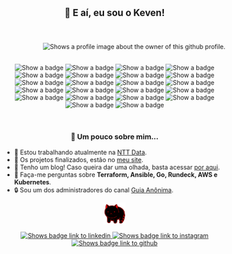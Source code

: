 <header>
  <h2 align="center">👋 E aí, eu sou o Keven!</h2>
</header>
<main>
    <div class="card-profile">
        <picture>
            <source media="(prefers-color-scheme: dark)" srcset="https://gist.githubusercontent.com/stephan-lopes/26c930964dea34c8016f78f74359ebfc/raw/8bb65486a2e93b25aa922d2eb43fe3c3f71dc5e1/profile-card-2.0.svg">
            <source media="(prefers-color-scheme: light)" srcset="https://gist.githubusercontent.com/stephan-lopes/26c930964dea34c8016f78f74359ebfc/raw/c5bee182782012b321d2279ba5a462acfdc1bd80/profile-light-card-2.0.svg">
            <img align="right" src="https://gist.githubusercontent.com/stephan-lopes/26c930964dea34c8016f78f74359ebfc/raw/8bb65486a2e93b25aa922d2eb43fe3c3f71dc5e1/profile-card-2.0.svg" alt="Shows a profile image about the owner of this github profile.">
        </picture>
    </div>
    <br>
    <br>
    <div class="badges">
        <p align="center">
            <picture id="linux">
                <source media="(prefers-color-scheme: light)" srcset="https://img.shields.io/badge/-Linux-F5F5F5?style=flat&logo=linux">
                <source media="(prefers-color-scheme: dark)" srcset="https://img.shields.io/badge/-Linux-05122A?style=flat&logo=linux">
                <img src="https://img.shields.io/badge/-Linux-05122A?style=flat&logo=linux" alt="Show a badge">
            </picture>
            <picture id="go-lang">
                <source media="(prefers-color-scheme: light)" srcset="https://img.shields.io/badge/-Go-F5F5F5?style=flat&logo=go">
                <source media="(prefers-color-scheme: dark)" srcset="https://img.shields.io/badge/-Go-05122A?style=flat&logo=go">
                <img src="https://img.shields.io/badge/-Go-05122A?style=flat&logo=go" alt="Show a badge">
            </picture>
            <picture id="git">
                <source media="(prefers-color-scheme: light)" srcset="https://img.shields.io/badge/-Git-F5F5F5?style=flat&logo=git">
                <source media="(prefers-color-scheme: dark)" srcset="https://img.shields.io/badge/-Git-05122A?style=flat&logo=git">
                <img src="https://img.shields.io/badge/-Git-05122A?style=flat&logo=git" alt="Show a badge">
            </picture>
            <picture id="bash">
                <source media="(prefers-color-scheme: light)" srcset="https://img.shields.io/badge/-Bash-F5F5F5?style=flat&logo=gnu-bash">
                <source media="(prefers-color-scheme: dark)" srcset="https://img.shields.io/badge/-Bash-05122A?style=flat&logo=gnu-bash">
                <img src="https://img.shields.io/badge/-Bash-05122A?style=flat&logo=gnu-bash" alt="Show a badge">
            </picture>
            <picture id="docker">
                <source media="(prefers-color-scheme: light)" srcset="https://img.shields.io/badge/-Docker-F5F5F5?style=flat&logo=docker">
                <source media="(prefers-color-scheme: dark)" srcset="https://img.shields.io/badge/-Docker-05122A?style=flat&logo=docker">
                <img src="https://img.shields.io/badge/-Docker-05122A?style=flat&logo=docker" alt="Show a badge">
            </picture>
            <picture id="jenkins">
                <source media="(prefers-color-scheme: light)" srcset="https://img.shields.io/badge/-Jenkins-F5F5F5?style=flat&logo=jenkins&logoColor=black">
                <source media="(prefers-color-scheme: dark)" srcset="https://img.shields.io/badge/-Jenkins-05122A?style=flat&logo=jenkins&logoColor=white">
                <img src="https://img.shields.io/badge/-Jenkins-05122A?style=flat&logo=jenkins&logoColor=white" alt="Show a badge">
            </picture>
            <picture id="ansible">
                <source media="(prefers-color-scheme: light)" srcset="https://img.shields.io/badge/-Ansible-F5F5F5?style=flat&logo=ansible&logoColor=black">
                <source media="(prefers-color-scheme: dark)" srcset="https://img.shields.io/badge/-Ansible-05122A?style=flat&logo=ansible">
                <img src="https://img.shields.io/badge/-Ansible-05122A?style=flat&logo=ansible" alt="Show a badge">
            </picture>
            <picture id="vagrant">
                <source media="(prefers-color-scheme: light)" srcset="https://img.shields.io/badge/-Vagrant-F5F5F5?style=flat&logo=vagrant&logoColor=blue">
                <source media="(prefers-color-scheme: dark)" srcset="https://img.shields.io/badge/-Vagrant-05122A?style=flat&logo=vagrant">
                <img src="https://img.shields.io/badge/-Vagrant-05122A?style=flat&logo=vagrant" alt="Show a badge">
            </picture>
            <picture id="terraform">
                <source media="(prefers-color-scheme: light)" srcset="https://img.shields.io/badge/-Terraform-F5F5F5?style=flat&logo=terraform&logoColor=purple">
                <source media="(prefers-color-scheme: dark)" srcset="https://img.shields.io/badge/-Terraform-05122A?style=flat&logo=terraform">
                <img src="https://img.shields.io/badge/-Terraform-05122A?style=flat&logo=terraform" alt="Show a badge">
            </picture>
            <picture id="packer">
                <source media="(prefers-color-scheme: light)" srcset="https://img.shields.io/badge/-Packer-F5F5F5?style=flat&logo=packer">
                <source media="(prefers-color-scheme: dark)" srcset="https://img.shields.io/badge/-Packer-05122A?style=flat&logo=packer">
                <img src="https://img.shields.io/badge/-Packer-05122A?style=flat&logo=packer" alt="Show a badge">
            </picture>
            <picture id="consul">
                <source media="(prefers-color-scheme: light)" srcset="https://img.shields.io/badge/-Consul-F5F5F5?style=flat&logo=consul">
                <source media="(prefers-color-scheme: dark)" srcset="https://img.shields.io/badge/-Consul-05122A?style=flat&logo=consul">
                <img src="https://img.shields.io/badge/-Consul-05122A?style=flat&logo=consul" alt="Show a badge">
            </picture>
            <picture id="digitalocean">
                <source media="(prefers-color-scheme: light)" srcset="https://img.shields.io/badge/-DigitalOcean-F5F5F5?style=flat&logo=digitalocean">
                <source media="(prefers-color-scheme: dark)" srcset="https://img.shields.io/badge/-DigitalOcean-05122A?style=flat&logo=digitalocean">
                <img src="https://img.shields.io/badge/-DigitalOcean-05122A?style=flat&logo=digitalocean" alt="Show a badge">
            </picture>
            <picture id="google-cloud">
                <source media="(prefers-color-scheme: light)" srcset="https://img.shields.io/badge/-GCP-F5F5F5?style=flat&logo=google-cloud">
                <source media="(prefers-color-scheme: dark)" srcset="https://img.shields.io/badge/-GCP-05122A?style=flat&logo=google-cloud">
                <img src="https://img.shields.io/badge/-GCP-05122A?style=flat&logo=google-cloud" alt="Show a badge">
            </picture>
            <picture id="amazon-web-service">
                <source media="(prefers-color-scheme: light)" srcset="https://img.shields.io/badge/-AWS-F5F5F5?style=flat&logo=amazon-aws&logoColor=yellow">
                <source media="(prefers-color-scheme: dark)" srcset="https://img.shields.io/badge/-AWS-05122A?style=flat&logo=amazon-aws&logoColor=yellow">
                <img src="https://img.shields.io/badge/-AWS-05122A?style=flat&logo=amazon-aws&logoColor=yellow" alt="Show a badge">
            </picture>
            <picture id="open-vpn">
                <source media="(prefers-color-scheme: light)" srcset="https://img.shields.io/badge/-OpenVPN-F5F5F5?style=flat&logo=openvpn">
                <source media="(prefers-color-scheme: dark)" srcset="https://img.shields.io/badge/-OpenVPN-05122A?style=flat&logo=openvpn">
                <img src="https://img.shields.io/badge/-OpenVPN-05122A?style=flat&logo=openvpn" alt="Show a badge">
            </picture>
            <picture id="apache">
                <source media="(prefers-color-scheme: light)" srcset="https://img.shields.io/badge/-Apache-F5F5F5?style=flat&logo=apache&logoColor=black">
                <source media="(prefers-color-scheme: dark)" srcset="https://img.shields.io/badge/-Apache-05122A?style=flat&logo=apache">
                <img src="https://img.shields.io/badge/-Apache-05122A?style=flat&logo=apache" alt="Show a badge">
            </picture>
            <picture id="nginx">
                <source media="(prefers-color-scheme: light)" srcset="https://img.shields.io/badge/-NGinX-F5F5F5?style=flat&logo=nginx&logoColor=3AA33E">
                <source media="(prefers-color-scheme: dark)" srcset="https://img.shields.io/badge/-NGinX-05122A?style=flat&logo=nginx">
                <img src="https://img.shields.io/badge/-NGinX-05122A?style=flat&logo=nginx" alt="Show a badge">
            </picture>
            <picture id="graylog">
                <source media="(prefers-color-scheme: light)" srcset="https://img.shields.io/badge/-Graylog-F5F5F5?style=flat&logo=graylog">
                <source media="(prefers-color-scheme: dark)" srcset="https://img.shields.io/badge/-Graylog-05122A?style=flat&logo=graylog">
                <img src="https://img.shields.io/badge/-Graylog-05122A?style=flat&logo=graylog" alt="Show a badge">
            </picture>
            <picture id="prometheus">
                <source media="(prefers-color-scheme: light)" srcset="https://img.shields.io/badge/-Prometheus-F5F5F5?style=flat&logo=prometheus">
                <source media="(prefers-color-scheme: dark)" srcset="https://img.shields.io/badge/-Prometheus-05122A?style=flat&logo=prometheus">
                <img src="https://img.shields.io/badge/-Prometheus-05122A?style=flat&logo=prometheus" alt="Show a badge">
            </picture>
            <picture id="grafana">
                <source media="(prefers-color-scheme: light)" srcset="https://img.shields.io/badge/-Grafana-F5F5F5?style=flat&logo=grafana">
                <source media="(prefers-color-scheme: dark)" srcset="https://img.shields.io/badge/-Grafana-05122A?style=flat&logo=grafana">
                <img src="https://img.shields.io/badge/-Grafana-05122A?style=flat&logo=grafana" alt="Show a badge">
            </picture>
            <picture id="argocd">
                <source media="(prefers-color-scheme: light)" srcset="https://img.shields.io/badge/ArgoCD-F5F5F5?style=flat&logo=argo&logoColor=orange">
                <source media="(prefers-color-scheme: dark)" srcset="https://img.shields.io/badge/ArgoCD-05122A?style=flat&logo=argo&logoColor=orange">
                <img src="https://img.shields.io/badge/ArgoCD-05122A?style=flat&logo=argo&logoColor=orange" alt="Show a badge">
            </picture>
            <picture id="kubernetes">
                <source media="(prefers-color-scheme: light)" srcset="https://img.shields.io/badge/Kubernetes-F5F5F5?style=flat&logo=kubernetes&logoColor=light-blue">
                <source media="(prefers-color-scheme: dark)" srcset="https://img.shields.io/badge/Kubernetes-05122A?style=flat&logo=kubernetes&logoColor=light-blue">
                <img src="https://img.shields.io/badge/Kubernetes-05122A?style=flat&logo=kubernetes&logoColor=light-blue" alt="Show a badge">
            </picture>
        </p>
    </div>
    <br>
    <div class="description">
        <h3 id="title" align="center">🤔 Um pouco sobre mim...</h3>
        <ul id="list">
            <li>💼 Estou trabalhando atualmente na <a href="https://www.nttdata.com">NTT Data</a>.</li>
            <li>🚀 Os projetos finalizados, estão no <a href="https://stephan.linuxops.info">meu site</a>.</li>
            <li>📝 Tenho um blog! Caso queira dar uma olhada, basta acessar <a href="https://stephan-lopes.github.io/blog/">por aqui</a>.</li>
            <li>💬 Faça-me perguntas sobre <b>Terraform, Ansible, Go, Rundeck, AWS e Kubernetes</b>.</li>
            <li>🔒 Sou um dos administradores do canal <a href="https://guiaanonima.com">Guia Anônima</a>.</li>
        </ul>
    </div>
</main>
<footer>
  <p align="center">
    <picture class="cat-spin">
      <source media="(prefers-color-scheme: light)" srcset="./assets/light-catspin.gif">
      <source media="(prefers-color-scheme: dark)" srcset="./assets/dark-catspin.gif">
      <img src="./assets/dark-catspin.gif" width="50rem" alt="Show gifs from cute cats spinning">
    </picture>
  </p>
  <p class="social-media" align="center">
    <a id="linkedin" href="https://linkedin.com/in/kevenstephan" target="_blank">
      <picture>
        <source media="(prefers-color-scheme: light)" srcset="https://gist.githubusercontent.com/stephan-lopes/df6b5fbbf5e055bff234b91678b1c421/raw/0be42bce20156533ac0a183187cb8a962db2a664/linkedin-dark.svg">
        <source media="(prefers-color-scheme: dark)" srcset="https://gist.githubusercontent.com/stephan-lopes/df6b5fbbf5e055bff234b91678b1c421/raw/58b820ea7cc3f7f05e585645b271bd7f13757327/linkedin.svg">
        <img src="https://gist.githubusercontent.com/stephan-lopes/df6b5fbbf5e055bff234b91678b1c421/raw/0be42bce20156533ac0a183187cb8a962db2a664/linkedin-dark.svg" alt="Shows badge link to linkedin">
      </picture>
    </a>
    <a id="instagram" href="https://instagram.com/keven_slopes" target="_blank">
      <picture>
        <source media="(prefers-color-scheme: light)" srcset="https://img.shields.io/badge/-Instagram-F5F5F5?style=flat&logo=instagram&logoColor=black">
        <source media="(prefers-color-scheme: dark)" srcset="https://img.shields.io/badge/-Instagram-05122A?style=flat&logo=instagram">
        <img src="https://img.shields.io/badge/-Instagram-05122A?style=flat&logo=instagram" alt="Shows badge link to instagram">
      </picture>
    </a>
    <a id="github" href="https://github.com/stephan-lopes" target="_blank">
      <picture>
        <source media="(prefers-color-scheme: light)" srcset="https://img.shields.io/badge/-GitHub-F5F5F5?style=flat&logo=github&logoColor=black">
        <source media="(prefers-color-scheme: dark)" srcset="https://img.shields.io/badge/-GitHub-05122A?style=flat&logo=github">
        <img src="https://img.shields.io/badge/-GitHub-05122A?style=flat&logo=github" alt="Shows badge link to github">
      </picture>
    </a>
  </p>
</footer>
